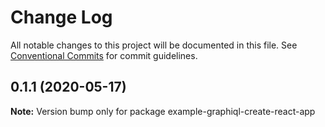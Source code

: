 # Change Log

All notable changes to this project will be documented in this file.
See [Conventional Commits](https://conventionalcommits.org) for commit guidelines.

## 0.1.1 (2020-05-17)

**Note:** Version bump only for package example-graphiql-create-react-app
